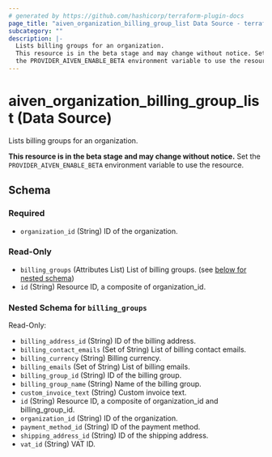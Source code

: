 ```yaml
---
# generated by https://github.com/hashicorp/terraform-plugin-docs
page_title: "aiven_organization_billing_group_list Data Source - terraform-provider-aiven"
subcategory: ""
description: |-
  Lists billing groups for an organization.
  This resource is in the beta stage and may change without notice. Set
  the PROVIDER_AIVEN_ENABLE_BETA environment variable to use the resource.
---
```


# aiven_organization_billing_group_list (Data Source)

Lists billing groups for an organization. 

**This resource is in the beta stage and may change without notice.** Set
the `PROVIDER_AIVEN_ENABLE_BETA` environment variable to use the resource.



<!-- schema generated by tfplugindocs -->
## Schema

### Required

- `organization_id` (String) ID of the organization.

### Read-Only

- `billing_groups` (Attributes List) List of billing groups. (see [below for nested schema](#nestedatt--billing_groups))
- `id` (String) Resource ID, a composite of organization_id.

<a id="nestedatt--billing_groups"></a>
### Nested Schema for `billing_groups`

Read-Only:

- `billing_address_id` (String) ID of the billing address.
- `billing_contact_emails` (Set of String) List of billing contact emails.
- `billing_currency` (String) Billing currency.
- `billing_emails` (Set of String) List of billing emails.
- `billing_group_id` (String) ID of the billing group.
- `billing_group_name` (String) Name of the billing group.
- `custom_invoice_text` (String) Custom invoice text.
- `id` (String) Resource ID, a composite of organization_id and billing_group_id.
- `organization_id` (String) ID of the organization.
- `payment_method_id` (String) ID of the payment method.
- `shipping_address_id` (String) ID of the shipping address.
- `vat_id` (String) VAT ID.
